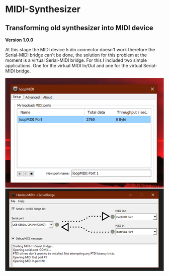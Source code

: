 # MIDI-Synthesizer
Transforming old synthesizer into MIDI device
---
**Version 1.0.0**

At this stage the MIDI device 5 din connector doesn't work therefore the Serial-MIDI bridge can't be done,  the solution for this problem at the moment is a virtual Serial-MIDI bridge. For this I included two simple applications.  One for the virtual MIDI In/Out and one for the virtual Serial-MIDI bridge.

![](images/loopMIDI.PNG)
![](images/Hairless-MIDI_Serial.PNG)
